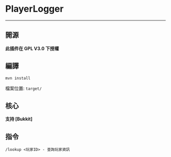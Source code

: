 # PlayerLogger

---

## 開源

**此插件在 GPL V3.0 下授權**

## 編譯

```shell
mvn install
```

檔案位置: `target/`

## 核心

**支持 [Bukkit]**

## 指令

```
/lookup <玩家ID> - 查詢玩家資訊
```
